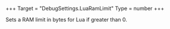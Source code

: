 +++
Target = "DebugSettings.LuaRamLimit"
Type = number
+++

Sets a RAM limit in bytes for Lua if greater than 0.